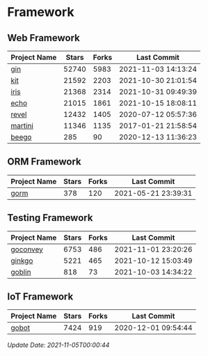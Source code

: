 # Framework

## Web Framework
| Project Name | Stars | Forks | Last Commit |
| ------------ | ----- | ----- | ----------- |
| [gin](https://github.com/gin-gonic/gin) | 52740 | 5983 | 2021-11-03 14:13:24 |
| [kit](https://github.com/go-kit/kit) | 21592 | 2203 | 2021-10-30 21:01:54 |
| [iris](https://github.com/kataras/iris) | 21368 | 2314 | 2021-10-31 09:49:39 |
| [echo](https://github.com/labstack/echo) | 21015 | 1861 | 2021-10-15 18:08:11 |
| [revel](https://github.com/revel/revel) | 12432 | 1405 | 2020-07-12 05:57:36 |
| [martini](https://github.com/go-martini/martini) | 11346 | 1135 | 2017-01-21 21:58:54 |
| [beego](https://github.com/astaxie/beego) | 285 | 90 | 2020-12-13 11:36:23 |

## ORM Framework
| Project Name | Stars | Forks | Last Commit |
| ------------ | ----- | ----- | ----------- |
| [gorm](https://github.com/jinzhu/gorm) | 378 | 120 | 2021-05-21 23:39:31 |

## Testing Framework
| Project Name | Stars | Forks | Last Commit |
| ------------ | ----- | ----- | ----------- |
| [goconvey](https://github.com/smartystreets/goconvey) | 6753 | 486 | 2021-11-01 23:20:26 |
| [ginkgo](https://github.com/onsi/ginkgo) | 5221 | 465 | 2021-10-12 15:03:49 |
| [goblin](https://github.com/franela/goblin) | 818 | 73 | 2021-10-03 14:34:22 |

## IoT Framework
| Project Name | Stars | Forks | Last Commit |
| ------------ | ----- | ----- | ----------- |
| [gobot](https://github.com/hybridgroup/gobot) | 7424 | 919 | 2020-12-01 09:54:44 |

*Update Date: 2021-11-05T00:00:44*